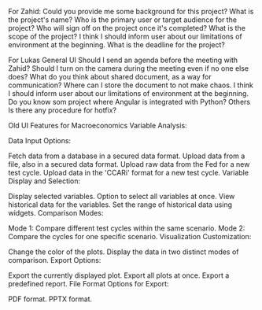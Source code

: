 For Zahid:
Could you provide me some background for this project?
What is the project's name?
Who is the primary user or target audience for the project?
Who will sign off on the project once it's completed?
What is the scope of the project? I think I should inform user about our limitations of environment at the beginning.
What is the deadline for the project?


For Lukas
    General UI
        Should I send an agenda before the meeting with Zahid?
        Should I turn on the camera during the meeting even if no one else does?
        What do you think about shared document, as a way for communication?
        Where can I store the document to not make chaos.
        I think I should inform user about our limitations of environment at the beginning.
        Do you know som project where Angular is integrated with Python?
    Others
        Is there any procedure for hotfix?



Old UI Features for Macroeconomics Variable Analysis:

Data Input Options:

Fetch data from a database in a secured data format.
Upload data from a file, also in a secured data format.
Upload raw data from the Fed for a new test cycle.
Upload data in the 'CCARi' format for a new test cycle.
Variable Display and Selection:

Display selected variables.
Option to select all variables at once.
View historical data for the variables.
Set the range of historical data using widgets.
Comparison Modes:

Mode 1: Compare different test cycles within the same scenario.
Mode 2: Compare the cycles for one specific scenario.
Visualization Customization:

Change the color of the plots.
Display the data in two distinct modes of comparison.
Export Options:

Export the currently displayed plot.
Export all plots at once.
Export a predefined report.
File Format Options for Export:

PDF format.
PPTX format.